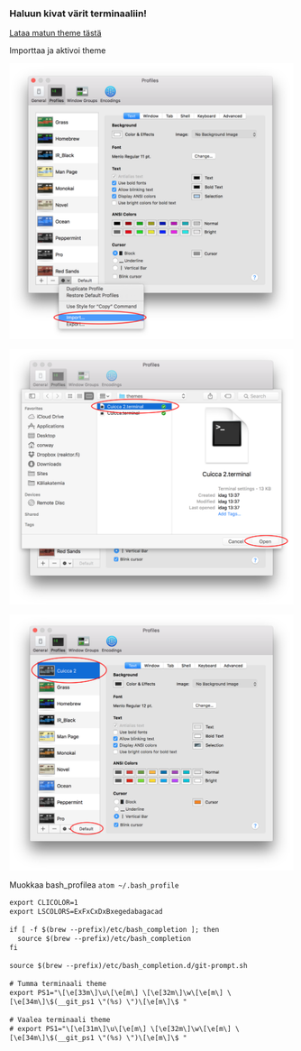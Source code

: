 ### Haluun kivat värit terminaaliin! 

[Lataa matun theme tästä](https://www.dropbox.com/s/70zbtjuwl080j1z/Cuicca%202.terminal?dl=1)

Importtaa ja aktivoi theme

![ohje](/img/1.png)

![ohje](/img/2.png)

![ohje](/img/3.png)

Muokkaa bash_profilea `atom ~/.bash_profile`

    export CLICOLOR=1
    export LSCOLORS=ExFxCxDxBxegedabagacad

    if [ -f $(brew --prefix)/etc/bash_completion ]; then
      source $(brew --prefix)/etc/bash_completion
    fi

    source $(brew --prefix)/etc/bash_completion.d/git-prompt.sh

    # Tumma terminaali theme
    export PS1="\[\e[33m\]\u\[\e[m\] \[\e[32m\]\w\[\e[m\] \[\e[34m\]\$(__git_ps1 \"(%s) \")\[\e[m\]\$ "

    # Vaalea terminaali theme
    # export PS1="\[\e[31m\]\u\[\e[m\] \[\e[32m\]\w\[\e[m\] \[\e[34m\]\$(__git_ps1 \"(%s) \")\[\e[m\]\$ "
